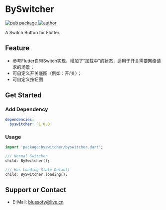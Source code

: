# BySwitcher
[![pub package](https://img.shields.io/badge/pub-v1.0.0-brightgreen?style=flat&logo=flutter)](https://pub.dev/packages/byswitcher) 
[![author](https://img.shields.io/badge/author-:byk-4189d5?style=flat&logo=github)](https://github.com/bluesofy)

A Switch Button for Flutter.

## Feature
- 参考Flutter自带Switch实现，增加了“加载中”的状态，适用于开关需要网络请求的场景；
- 可自定义开关底图（例如：开/关）；
- 可自定义按钮图

## Get Started
### Add Dependency
```yaml
dependencies:
  byswitcher: ^1.0.0
```

### Usage
```dart
import 'package:byswitcher/byswitcher.dart';

/// Normal Switcher
child: BySwitcher();

/// Has Loading State Default 
child: BySwitcher.loading();
```

## Support or Contact
- E-Mail: <bluesofy@live.cn>
